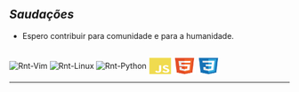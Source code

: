 ## _Saudações_ 

-  Espero contribuir para comunidade e para a humanidade.
 
<div style="display: inline_block"><br>
  <img align="center" alt="Rnt-Vim" height="30" width="40" src="https://cdn.jsdelivr.net/gh/devicons/devicon@latest/icons/vim/vim-original.svg">
  <img align="center" alt="Rnt-Linux" height="30" width="40" src="https://cdn.jsdelivr.net/gh/devicons/devicon@latest/icons/linux/linux-original.svg">  
  <img align="center" alt="Rnt-Python" height="30" width="40" src="https://cdn.jsdelivr.net/gh/devicons/devicon@latest/icons/python/python-original.svg">
  <img align="center" alt="Rnt-Js" height="30" width="40" src="https://raw.githubusercontent.com/devicons/devicon/master/icons/javascript/javascript-plain.svg">
  <img align="center" alt="Rnt-HTML" height="30" width="40" src="https://raw.githubusercontent.com/devicons/devicon/master/icons/html5/html5-original.svg">
  <img align="center" alt="Rnt-CSS" height="30" width="40" src="https://raw.githubusercontent.com/devicons/devicon/master/icons/css3/css3-original.svg">
                   
</div>
 
 ***


 

